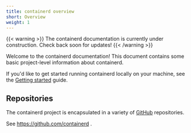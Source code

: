 ```yaml
---
title: containerd overview
short: Overview
weight: 1
---
```


{{< warning >}}
The containerd documentation is currently under construction. Check back soon for updates!
{{< /warning >}}

Welcome to the containerd documentation! This document contains some basic project-level information about containerd.

If you'd like to get started running containerd locally on your machine, see the [Getting started](https://github.com/containerd/containerd/blob/main/docs/getting-started.md) guide.

## Repositories

The containerd project is encapsulated in a variety of [GitHub](https://github.com) repositories.

See https://github.com/containerd .

